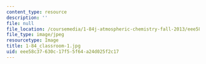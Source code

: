 ```yaml
---
content_type: resource
description: ''
file: null
file_location: /coursemedia/1-84j-atmospheric-chemistry-fall-2013/eee58c37630c17f55f64a24d025f2c17_1-84_classroom-1.jpg
file_type: image/jpeg
resourcetype: Image
title: 1-84_classroom-1.jpg
uid: eee58c37-630c-17f5-5f64-a24d025f2c17
---
```

